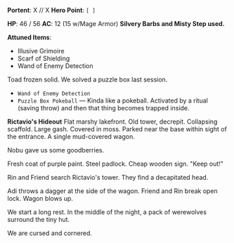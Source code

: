 **Portent**: X // X
**Hero Point**: `[ ]`

**HP**: 46 / 56
**AC**: 12 (15 w/Mage Armor)
**Silvery Barbs and Misty Step used.**

**Attuned Items**:
- Illusive Grimoire
- Scarf of Shielding
- Wand of Enemy Detection

Toad frozen solid. We solved a puzzle box last session.

- `Wand of Enemy Detection`
- `Puzzle Box Pokeball` — Kinda like a pokeball. Activated by a ritual (saving throw) and then that thing becomes trapped inside.

**Rictavio's Hideout**
Flat marshy lakefront. Old tower, decrepit. Collapsing scaffold. Large gash. Covered in moss. Parked near the base within sight of the entrance. A single mud-covered wagon.

Nobu gave us some goodberries.

Fresh coat of purple paint. Steel padlock. Cheap wooden sign. "Keep out!"

Rin and Friend search Rictavio's tower. They find a decapitated head.

Adi throws a dagger at the side of the wagon. Friend and Rin break open lock. Wagon blows up.

We start a long rest. In the middle of the night, a pack of werewolves surround the tiny hut.

We are cursed and cornered.